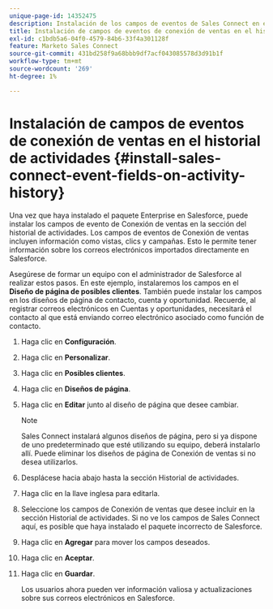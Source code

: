 ```yaml
---
unique-page-id: 14352475
description: Instalación de los campos de eventos de Sales Connect en el historial de actividades - Documentos de Marketo - Documentación del producto
title: Instalación de campos de eventos de conexión de ventas en el historial de actividades
exl-id: c1bdb5a6-04f0-4579-84b6-33f4a301128f
feature: Marketo Sales Connect
source-git-commit: 431bd258f9a68bbb9df7acf043085578d3d91b1f
workflow-type: tm+mt
source-wordcount: '269'
ht-degree: 1%

---
```


# Instalación de campos de eventos de conexión de ventas en el historial de actividades {#install-sales-connect-event-fields-on-activity-history}

Una vez que haya instalado el paquete Enterprise en Salesforce, puede instalar los campos de evento de Conexión de ventas en la sección del historial de actividades. Los campos de eventos de Conexión de ventas incluyen información como vistas, clics y campañas. Esto le permite tener información sobre los correos electrónicos importados directamente en Salesforce.

Asegúrese de formar un equipo con el administrador de Salesforce al realizar estos pasos. En este ejemplo, instalaremos los campos en el **Diseño de página de posibles clientes**. También puede instalar los campos en los diseños de página de contacto, cuenta y oportunidad. Recuerde, al registrar correos electrónicos en Cuentas y oportunidades, necesitará el contacto al que está enviando correo electrónico asociado como función de contacto.

1. Haga clic en **Configuración**.
1. Haga clic en **Personalizar**.
1. Haga clic en **Posibles clientes**.
1. Haga clic en **Diseños de página**.
1. Haga clic en **Editar** junto al diseño de página que desee cambiar.

   >[!NOTE]
   >
   >Sales Connect instalará algunos diseños de página, pero si ya dispone de uno predeterminado que esté utilizando su equipo, deberá instalarlo allí. Puede eliminar los diseños de página de Conexión de ventas si no desea utilizarlos.

1. Desplácese hacia abajo hasta la sección Historial de actividades.
1. Haga clic en la llave inglesa para editarla.
1. Seleccione los campos de Conexión de ventas que desee incluir en la sección Historial de actividades. Si no ve los campos de Sales Connect aquí, es posible que haya instalado el paquete incorrecto de Salesforce.
1. Haga clic en **Agregar** para mover los campos deseados.
1. Haga clic en **Aceptar**.
1. Haga clic en **Guardar**.

   Los usuarios ahora pueden ver información valiosa y actualizaciones sobre sus correos electrónicos en Salesforce.
